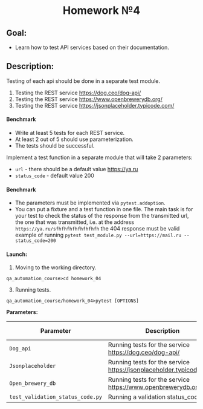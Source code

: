 <h1 align="center">Homework №4</h1>

## Goal:
- Learn how to test API services based on their documentation.

## Description:
Testing of each api should be done in a separate test module.

1. Testing the REST service https://dog.ceo/dog-api/
2. Testing the REST service https://www.openbrewerydb.org/
3. Testing the REST service https://jsonplaceholder.typicode.com/

#### Benchmark
- Write at least 5 tests for each REST service.
- At least 2 out of 5 should use parameterization.
- The tests should be successful.

Implement a test function in a separate module that will take 2 parameters:
- ```url``` - there should be a default value https://ya.ru
- ```status_code``` - default value 200

#### Benchmark
- The parameters must be implemented via ```pytest.addoption```.
- You can put a fixture and a test function in one file.
The main task is for your test to check the status of the response from the transmitted url, the one that was transmitted,
i.e. at the address ```https://ya.ru/sfhfhfhfhfhfhfhfh``` the 404 response must be valid
example of running ```pytest test_module.py --url=https://mail.ru --status_code=200```

#### Launch:
1. Moving to the working directory.
```shell script
qa_automation_course>cd homework_04
```

3. Running tests.
```shell script
qa_automation_course/homework_04>pytest [OPTIONS]
```

**Parameters:**

| Parameter  | Description                                                         | Default value |
| ------------- |---------------------------------------------------------------------| ------------- |
| `Dog_api` | Running tests for the service https://dog.ceo/dog-api/              | Optional |
| `Jsonplaceholder` | Running tests for the service https://jsonplaceholder.typicode.com/ | Optional |
| `Open_brewery_db` | Running tests for the service https://www.openbrewerydb.org/        | Optional |
| `test_validation_status_code.py` | Running a validation status_code test                               | Optional |
